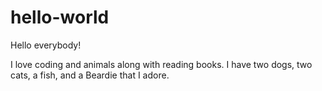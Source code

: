 # hello-world

Hello everybody!

I love coding and animals along with reading books. I have two dogs, two cats, a fish, and a Beardie that I adore.
